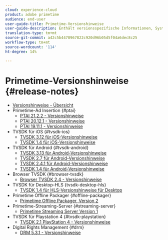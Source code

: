 ```yaml
---
cloud: experience-cloud
product: adobe primetime
audience: end-user
user-guide-title: Primetime-Versionshinweise
user-guide-description: Enthält versionsspezifische Informationen, Systemanforderungen, Einschränkungen sowie behobene und bekannte Probleme.
translation-type: tm+mt
source-git-commit: a42c5b4478967822c920d96b05d5f04a6dec8c25
workflow-type: tm+mt
source-wordcount: '114'
ht-degree: 14%

---
```



# Primetime-Versionshinweise  {#release-notes}

+ [Versionshinweise - Übersicht](home.md)
+ Primetime-Ad Insertion {#ptai}
   + [PTAI 21.2.2 - Versionshinweise](ptai-21x-release-notes.md)
   + [PTAI 20.12.1 - Versionshinweise](ptai-20x-release-notes.md)
   + [PTAI 19.11.1 - Versionshinweise](ptai-19x-release-notes.md)
+ TVSDK für iOS {#tvsdk-ios}
   + [TVSDK 3.12 für iOS-Versionshinweise](tvsdk-3x-ios.md)
   + [TVSDK 1.4 für iOS-Versionshinweise](tvsdk-1-4-ios.md)
+ TVSDK für Android {#tvsdk-android}
   + [TVSDK 3.13 für Android-Versionshinweise](tvsdk-3x-android.md)
   + [TVSDK 2.7 für Android-Versionshinweise](tvsdk-27-android.md)
   + [TVSDK 2.4.1 für Android-Versionshinweise](tvsdk-24-android.md)
   + [TVSDK 1.4 für Android-Versionshinweise](tvsdk-1-4-android.md)
+ Browser TVSDK {#browser-tvsdk}
   + [Browser TVSDK 2.4 - Versionshinweise](tvsdk-24-browser.md)
+ TVSDK für Desktop-HLS {tvsdk-desktop-hls}
   + [TVSDK 1.4 für HLS-Versionshinweise für Desktop](tvsdk-1-4-desktop-hls.md)
+ Primetime Offline Packager {#offline-packager}
   + [Primetime Offline Packager, Version 2](offline-packager-2x-release-note.md)
+ Primetime-Streaming-Server {#streaming-server}
   + [Primetime Streaming Server Version 1](primetime-streaming-server-1x.md)
+ TVSDK für Playstation 4 {#tvsdk-playstation}
   + [TVSDK 2.1 PlayStation 4 - Versionshinweise](tvsdk-21-ps4.md)
+ Digital Rights Management {#drm}
   + [DRM 5.3.1 - Versionshinweise](drm-531-release-notes.md)
